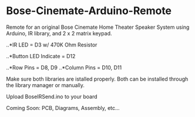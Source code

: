 # Bose-Cinemate-Arduino-Remote

Remote for an original Bose Cinemate Home Theater Speaker System using Arduino, IR library, and 2 x 2 matrix keypad.

..*IR LED = D3
    w/ 470K Ohm Resistor

..*Button LED Indicate = D12

..*Row Pins = D8, D9
..*Column Pins = D10, D11

Make sure both libraries are istalled properly. Both can be installed through the library manager or manually.

Upload BoseIRSend.ino to your board

Coming Soon: PCB, Diagrams, Assembly, etc...
